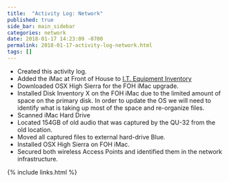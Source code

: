 ```yaml
---
title:  "Activity Log: Network"
published: true
side_bar: main_sidebar
categories: network
date: 2018-01-17 14:23:09 -0700
permalink: 2018-01-17-activity-log-network.html
tags: []
---
```


- Created this activity log.
- Added the iMac at Front of House to [I.T. Equipment Inventory](https://github.com/NewValleyChurch/Infrastructure/wiki/I.T.-Equipment-Inventory)
- Downloaded OSX High Sierra for the FOH iMac upgrade.
- Installed Disk Inventory X on the FOH iMac due to the limited amount of space on the primary disk.  In order to update the OS we will need to identify what is taking up most of the space and re-organize files.
- Scanned iMac Hard Drive
- Located 154GB of old audio that was captured by the QU-32 from the old location.
- Moved all captured files to external hard-drive Blue.
- Installed OSX High Sierra on FOH iMac.
- Secured both wireless Access Points and identified them in the network infrastructure.

{% include links.html %}
